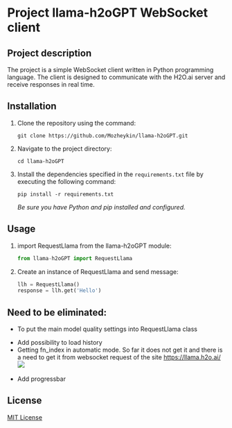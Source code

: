 # Project llama-h2oGPT WebSocket client

## Project description

The project is a simple WebSocket client written in Python programming language. The client is designed to communicate with the H2O.ai server and receive responses in real time.

## Installation

1. Clone the repository using the command:

   ```
   git clone https://github.com/Mozheykin/llama-h2oGPT.git
   ```

2. Navigate to the project directory:

   ```
   cd llama-h2oGPT
   ```

3. Install the dependencies specified in the `requirements.txt` file by executing the following command:

   ```
   pip install -r requirements.txt
   ```

   _Be sure you have Python and pip installed and configured._

## Usage

1. import RequestLlama from the llama-h2oGPT module:

   ```python
   from llama-h2oGPT import RequestLlama
   ```

2. Create an instance of RequestLlama and send message:

   ```python
   llh = RequestLlama()
   response = llh.get('Hello')
   ```

## Need to be eliminated:

+ To put the main model quality settings into RequestLlama class
- Add possibility to load history
- Getting fn_index in automatic mode. So far it does not get it and there is a need to get it from websocket request of the site https://llama.h2o.ai/ ![](https://i.imgur.com/yAJIivj.png)
+ Add progressbar
  
## License

[MIT License](https://github.com/Mozheykin/llama-h2oGPT/LICENSE)